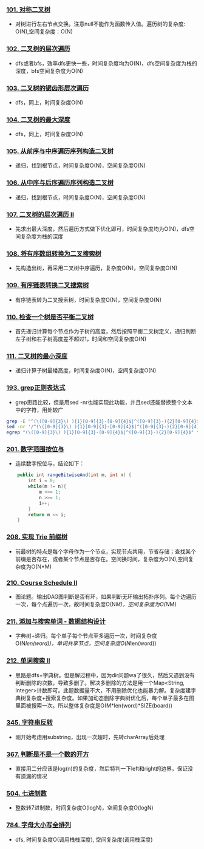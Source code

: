 ### [101. 对称二叉树](https://leetcode.com/problems/symmetric-tree/description/)
* 对树进行左右节点交换。注意null不能作为函数传入值。遍历树的复杂度: O(N),空间复杂度：O(N)
### [102. 二叉树的层次遍历](https://leetcode.com/problems/binary-tree-level-order-traversal/description/)
* dfs或者bfs，效率dfs更快一些，时间复杂度均为O(N)，dfs空间复杂度为栈的深度，bfs空间复杂度为O(N)
### [103. 二叉树的锯齿形层次遍历](https://leetcode.com/problems/binary-tree-zigzag-level-order-traversal/description/)
* dfs，同上，时间复杂度O(N)
### [104. 二叉树的最大深度](https://leetcode.com/problems/maximum-depth-of-binary-tree/description/)
* dfs，同上，时间复杂度O(N)
### [105. 从前序与中序遍历序列构造二叉树](https://leetcode.com/problems/construct-binary-tree-from-preorder-and-inorder-traversal/description/)
* 递归，找到根节点，时间复杂度O(N)，空间复杂度O(N)
### [106. 从中序与后序遍历序列构造二叉树](https://leetcode.com/problems/construct-binary-tree-from-inorder-and-postorder-traversal/submissions/1)
* 递归，找到根节点，时间复杂度O(N)，空间复杂度O(N)
### [107. 二叉树的层次遍历 II](https://leetcode.com/submissions/detail/172700470/)
* 先求出最大深度，然后遍历方式做下优化即可，时间复杂度均为O(N)，dfs空间复杂度为栈的深度
### [108. 将有序数组转换为二叉搜索树](https://leetcode.com/problems/convert-sorted-array-to-binary-search-tree/)
* 先构造出树，再采用二叉树中序遍历，复杂度O(N)，空间复杂度O(N)
### [109. 有序链表转换二叉搜索树](https://leetcode.com/problems/convert-sorted-list-to-binary-search-tree/description/)
* 有序链表转为二叉搜索树，时间复杂度O(N)，空间复杂度O(N)
### [110. 检查一个树是否平衡二叉树](https://leetcode-cn.com/problems/balanced-binary-tree/)
* 首先递归计算每个节点作为子树的高度，然后按照平衡二叉树定义，递归判断左子树和右子树高度差不超过1，时间和空间复杂度O(N)
### [111. 二叉树的最小深度](https://leetcode.com/problems/minimum-depth-of-binary-tree/submissions/)
* 递归计算子树最矮高度，时间复杂度O(N)，空间复杂度O(N)
### [193. grep正则表达式](https://leetcode.com/problems/valid-phone-numbers/description/)
* grep思路比较，但是用sed -nr也能实现此功能，并且sed还能替换整个文本中的字符，用处较广
```sh
grep -E "^(\([0-9]{3}\) ){1}[0-9]{3}-[0-9]{4}$|^([0-9]{3}-){2}[0-9]{4}$" file.txt
sed -nr '/^(\([0-9]{3}\) ){1}[0-9]{3}-[0-9]{4}$|^([0-9]{3}-){2}[0-9]{4}$/p' file.txt
egrep "(\([0-9]{3}\) ){1}[0-9]{3}-[0-9]{4}$|^([0-9]{3}-){2}[0-9]{4}$" file.txt
```
### [201. 数字范围按位与](https://leetcode.com/problems/bitwise-and-of-numbers-range/description/)
* 连续数字按位与，结论如下：
```java
    public int rangeBitwiseAnd(int m, int n) {
        int i = 0;
        while(m != n){
            m >>= 1;
            n >>= 1;
            i++;
        }
        return m << i;
    }
```
### [208. 实现 Trie 前缀树](https://leetcode.com/problems/implement-trie-prefix-tree/description/)
* 前最树的特点是每个字母作为一个节点，实现节点共用，节省存储；查找某个前缀是否存在，或者某个节点是否存在。空间换时间，复杂度为O(N),空间复杂度为O(N*M)
### [210. Course Schedule II](https://leetcode.com/problems/course-schedule-ii/description/)
* 图论题。输出DAG图判断是否有环，如果判断无环输出拓扑序列。每个边遍历一次，每个点遍历一次，故时间复杂度O(N*M)，空间复杂度为O(N*M)
### [211. 添加与搜索单词 - 数据结构设计](https://leetcode.com/problems/add-and-search-word-data-structure-design/description/)
* 字典树+递归。每个单子每个节点至多遍历一次，时间复杂度O(N*len(word))，单词共享节点，空间复杂度O(N*len(word))
### [212. 单词搜索 II](https://leetcode.com/problems/word-search-ii/description/)
* 思路是dfs+字典树。但是解过程中，因为dir问题wa了很久，然后又遇到没有判断删除的次数，导致多删了。解决多删除的方法是用一个Map<String, Integer>计数即可。此题数据量不大，不用删除优化也能暴力解。复杂度建字典树复杂度+搜索复杂度。如果加动态删除字典树优化后，每个单子最多在图里面被搜索一次。所以整体复杂度是O(M*len(word)*SIZE(board))
### [345. 字符串反转](https://leetcode.com/problems/reverse-vowels-of-a-string/description/)
* 刚开始考虑用substring，出现一次超时，先转charArray后处理
### [367. 判断是不是一个数的开方](https://leetcode.com/problems/valid-perfect-square/description/)
* 直接用二分应该是log(n)的复杂度，然后特判一下left和right的边界，保证没有遗漏的情况
### [504. 七进制数](https://leetcode.com/problems/base-7/submissions/)
* 整数转7进制数，时间复杂度O(logN)，空间复杂度O(logN)
### [784. 字母大小写全排列](https://leetcode.com/problems/letter-case-permutation)
* dfs, 时间复杂度O(调用栈栈深度), 空间复杂度(调用栈深度)
